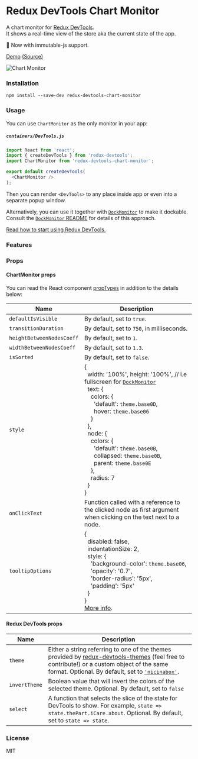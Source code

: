 Redux DevTools Chart Monitor
=========================

A chart monitor for [Redux DevTools](https://github.com/gaearon/redux-devtools).  
It shows a real-time view of the store aka the current state of the app.

:rocket: Now with immutable-js support.

[Demo](http://romseguy.github.io/redux-store-visualizer/) [(Source)](https://github.com/romseguy/redux-store-visualizer)

![Chart Monitor](https://camo.githubusercontent.com/19aebaeba929e97f97225115c49dc994299cb76e/687474703a2f2f692e696d6775722e636f6d2f4d53677655366c2e676966)

### Installation

```
npm install --save-dev redux-devtools-chart-monitor
```

### Usage

You can use `ChartMonitor` as the only monitor in your app:

##### `containers/DevTools.js`

```js
import React from 'react';
import { createDevTools } from 'redux-devtools';
import ChartMonitor from 'redux-devtools-chart-monitor';

export default createDevTools(
  <ChartMonitor />
);
```

Then you can render `<DevTools>` to any place inside app or even into a separate popup window.

Alternatively, you can use it together with [`DockMonitor`](https://github.com/gaearon/redux-devtools-dock-monitor) to make it dockable.  
Consult the [`DockMonitor` README](https://github.com/gaearon/redux-devtools-dock-monitor) for details of this approach.

[Read how to start using Redux DevTools.](https://github.com/gaearon/redux-devtools)

### Features

### Props

#### ChartMonitor props

You can read the React component [propTypes](https://github.com/romseguy/redux-devtools-chart-monitor/blob/master/src/Chart.js#L11) in addition to the details below:

Name                  | Description
-------------         | -------------
`defaultIsVisible`    | By default, set to `true`.
`transitionDuration`  | By default, set to `750`, in milliseconds.
`heightBetweenNodesCoeff` | By default, set to `1`.
`widthBetweenNodesCoeff` | By default, set to `1.3`.
`isSorted` | By default, set to `false`.
`style` | {<br>&nbsp;&nbsp;width: '100%', height: '100%', // i.e fullscreen for [`DockMonitor`](https://github.com/gaearon/redux-devtools-dock-monitor)<br>&nbsp;&nbsp;text: {<br>&nbsp;&nbsp;&nbsp;&nbsp;colors: {<br>&nbsp;&nbsp;&nbsp;&nbsp;&nbsp;&nbsp;'default': `theme.base0D`,<br>&nbsp;&nbsp;&nbsp;&nbsp;&nbsp;&nbsp;hover: `theme.base06`<br>&nbsp;&nbsp;&nbsp;&nbsp;}<br>&nbsp;&nbsp;},<br>&nbsp;&nbsp;node: {<br>&nbsp;&nbsp;&nbsp;&nbsp;colors: {<br>&nbsp;&nbsp;&nbsp;&nbsp;&nbsp;&nbsp;'default': `theme.base0B`,<br>&nbsp;&nbsp;&nbsp;&nbsp;&nbsp;&nbsp;collapsed: `theme.base0B`,<br>&nbsp;&nbsp;&nbsp;&nbsp;&nbsp;&nbsp;parent: `theme.base0E`<br>&nbsp;&nbsp;&nbsp;&nbsp;},<br>&nbsp;&nbsp;&nbsp;&nbsp;radius: 7<br>&nbsp;&nbsp;}<br>}
`onClickText` | Function called with a reference to the clicked node as first argument when clicking on the text next to a node.
`tooltipOptions`      | {<br>&nbsp;&nbsp;disabled: false,<br>&nbsp;&nbsp;indentationSize: 2,<br>&nbsp;&nbsp;style: {<br>&nbsp;&nbsp;&nbsp;&nbsp;'background-color': `theme.base06`,<br>&nbsp;&nbsp;&nbsp;&nbsp;'opacity': '0.7',<br>&nbsp;&nbsp;&nbsp;&nbsp;'border-radius': '5px',<br>&nbsp;&nbsp;&nbsp;&nbsp;'padding': '5px'<br>&nbsp;&nbsp;}<br>}<br>[More info](https://github.com/romseguy/d3tooltip#api).



#### Redux DevTools props

Name                  | Description
-------------         | -------------
`theme`               | Either a string referring to one of the themes provided by [redux-devtools-themes](https://github.com/gaearon/redux-devtools-themes) (feel free to contribute!) or a custom object of the same format. Optional. By default, set to [`'nicinabox'`](https://github.com/gaearon/redux-devtools-themes/blob/master/src/nicinabox.js).
`invertTheme`         | Boolean value that will invert the colors of the selected theme. Optional. By default, set to `false`
`select`              | A function that selects the slice of the state for DevTools to show. For example, `state => state.thePart.iCare.about`. Optional. By default, set to `state => state`.

### License

MIT
